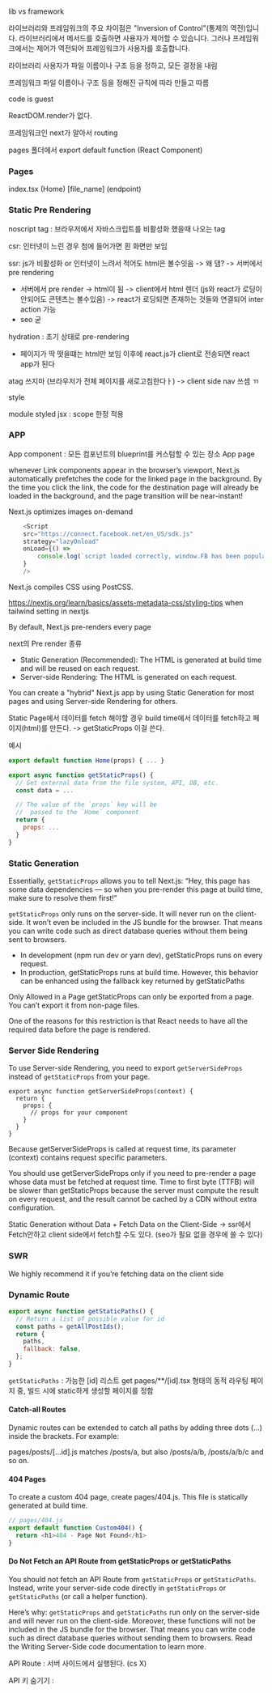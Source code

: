 ###

lib vs framework

라이브러리와 프레임워크의 주요 차이점은 "Inversion of Control"(통제의 역전)입니다.
라이브러리에서 메서드를 호출하면 사용자가 제어할 수 있습니다.
그러나 프레임워크에서는 제어가 역전되어 프레임워크가 사용자를 호출합니다.

라이브러리
사용자가 파일 이름이나 구조 등을 정하고, 모든 결정을 내림

프레임워크
파일 이름이나 구조 등을 정해진 규칙에 따라 만들고 따름

code is guest

ReactDOM.render가 없다.

프레임워크인 next가 알아서 routing

pages 폴더에서 export default function (React Component)

### Pages

index.tsx (Home)
[file_name] (endpoint)

### Static Pre Rendering

noscript tag : 브라우저에서 자바스크립트를 비활성화 했을때 나오는 tag

csr: 인터넷이 느린 경우 첨에 들어가면 흰 화면만 보임

ssr: js가 비활성화 or 인터넷이 느려서 적어도 html은 볼수잇음 -> 왜 댐? -> 서버에서 pre rendering
- 서버에서 pre render -> html이 됨 -> client에서 html 렌더 (js와 react가 로딩이 안되어도 콘텐츠는 볼수있음) -> react가 로딩되면 존재하는 것들와 연결되어 inter action 가능
- seo 굳


hydration : 초기 상태로 pre-rendering
-  페이지가 딱 떳을떄는 html만 보임 이후에 react.js가 client로 전송되면 react app가 된다

atag 쓰지마 (브라우저가 전체 페이지를 새로고침한다ㅏ) -> client side nav 쓰셈 ㄲ


style

module
styled jsx : scope 한정 적용

### APP


App component : 모든 컴포넌트의 blueprint를 커스텀할 수 있는 장소
App page


whenever Link components appear in the browser’s viewport, Next.js automatically prefetches the code for the linked page in the background. By the time you click the link, the code for the destination page will already be loaded in the background, and the page transition will be near-instant!

<Imgae />

Next.js optimizes images on-demand


```javascript
    <Script
    src="https://connect.facebook.net/en_US/sdk.js"
    strategy="lazyOnload"
    onLoad={() =>
        console.log(`script loaded correctly, window.FB has been populated`)
    }
    />
```

Next.js compiles CSS using PostCSS.

https://nextjs.org/learn/basics/assets-metadata-css/styling-tips 
when tailwind setting in nextjs

By default, Next.js pre-renders every page

next의 Pre render 종류

- Static Generation (Recommended): The HTML is generated at build time and will be reused on each request.
- Server-side Rendering: The HTML is generated on each request.


You can create a "hybrid" Next.js app by using Static Generation for most pages and using Server-side Rendering for others.

Static Page에서 데이터를 fetch 해야할 경우 build time에서 데이터를 fetch하고 페이지(html)를 만든다.
-> getStaticProps 이걸 쓴다.

예시

```javascript
export default function Home(props) { ... }

export async function getStaticProps() {
  // Get external data from the file system, API, DB, etc.
  const data = ...

  // The value of the `props` key will be
  //  passed to the `Home` component
  return {
    props: ...
  }
}
```

### Static Generation 

Essentially, `getStaticProps` allows you to tell Next.js: “Hey, this page has some data dependencies — so when you pre-render this page at build time, make sure to resolve them first!”


 `getStaticProps` only runs on the server-side.  It will never run on the client-side. It won’t even be included in the JS bundle for the browser. That means you can write code such as direct database queries without them being sent to browsers.

- In development (npm run dev or yarn dev), getStaticProps runs on every request.
- In production, getStaticProps runs at build time. However, this behavior can be enhanced using the fallback key returned by getStaticPaths

Only Allowed in a Page
getStaticProps can only be exported from a page. You can’t export it from non-page files.

One of the reasons for this restriction is that React needs to have all the required data before the page is rendered.

### Server Side Rendering

To use Server-side Rendering, you need to export `getServerSideProps` instead of `getStaticProps` from your page.

```
export async function getServerSideProps(context) {
  return {
    props: {
      // props for your component
    }
  }
}
```

Because getServerSideProps is called at request time, its parameter (context) contains request specific parameters.

You should use getServerSideProps only if you need to pre-render a page whose data must be fetched at request time. Time to first byte (TTFB) will be slower than getStaticProps because the server must compute the result on every request, and the result cannot be cached by a CDN without extra configuration.

Static Generation without Data + Fetch Data on the Client-Side 
-> ssr에서 Fetch안하고 client side에서 fetch할 수도 있다. (seo가 필요 없을 경우에 쓸 수 있다)


### SWR

We highly recommend it if you’re fetching data on the client side


### Dynamic Route

```javascript
export async function getStaticPaths() {
  // Return a list of possible value for id
  const paths = getAllPostIds();
  return {
    paths,
    fallback: false,
  };
}
```

`getStaticPaths` : 가능한 [id] 리스트 get 
pages/**/[id].tsx 형태의 동적 라우팅 페이지 중, 빌드 시에 static하게 생성할 페이지를 정함


#### Catch-all Routes
Dynamic routes can be extended to catch all paths by adding three dots (...) inside the brackets. For example:

pages/posts/[...id].js matches /posts/a, but also /posts/a/b, /posts/a/b/c and so on.

#### 404 Pages
To create a custom 404 page, create pages/404.js. This file is statically generated at build time.

```javascript
// pages/404.js
export default function Custom404() {
  return <h1>404 - Page Not Found</h1>
}
```

#### Do Not Fetch an API Route from getStaticProps or getStaticPaths
You should not fetch an API Route from `getStaticProps` or `getStaticPaths`. Instead, write your server-side code directly in `getStaticProps` or `getStaticPaths` (or call a helper function).

Here’s why: `getStaticProps` and `getStaticPaths` run only on the server-side and will never run on the client-side. Moreover, these functions will not be included in the JS bundle for the browser. That means you can write code such as direct database queries without sending them to browsers. Read the Writing Server-Side code documentation to learn more.

API Route : 서버 사이드에서 실행된다. (cs X)


API 키 숨기기 : 